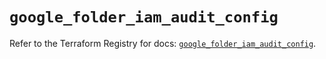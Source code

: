 # `google_folder_iam_audit_config`

Refer to the Terraform Registry for docs: [`google_folder_iam_audit_config`](https://registry.terraform.io/providers/hashicorp/google/6.22.0/docs/resources/folder_iam_audit_config).

